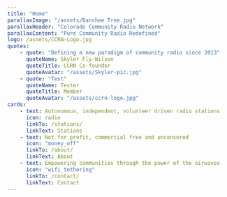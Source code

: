 ```yaml
---
title: "Home"
parallaxImage: "/assets/Banshee Tree.jpg"
parallaxHeader: "Colorado Community Radio Network"
parallaxContent: "Pure Community Radio Redefined"
logo: /assets/CCRN-Logo.jpg
quotes:
    - quote: "Defining a new paradigm of community radio since 2013"
      quoteName: Skyler Fly-Wilson
      quoteTitle: CCRN Co-founder
      quoteAvatar: "/assets/Skyler-pic.jpg"
    - quote: "Test"
      quoteName: Tester
      quoteTitle: Member
      quoteAvatar: "/assets/ccrn-logo.jpg"
cards:
    - text: Autonomous, independent, volunteer driven radio stations
      icon: radio
      linkTo: /stations/
      linkText: Stations
    - text: Not for profit, commercial free and uncensored
      icon: "money_off"
      linkTo: /about/
      linkText: About
    - text: Empowering communities through the power of the airwaves
      icon: "wifi_tethering"
      linkTo: /contact/
      linkText: Contact
---
```


